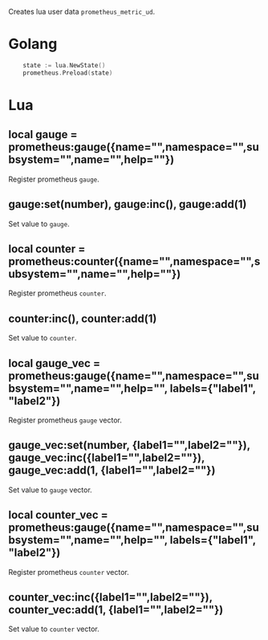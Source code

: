 Creates lua user data `prometheus_metric_ud`.

# Golang

```go
	state := lua.NewState()
	prometheus.Preload(state)
```

# Lua

## local gauge = prometheus:gauge({name="",namespace="",subsystem="",name="",help=""})

Register prometheus `gauge`.

## gauge:set(number), gauge:inc(), gauge:add(1)

Set value to `gauge`.

## local counter = prometheus:counter({name="",namespace="",subsystem="",name="",help=""})

Register prometheus `counter`.

## counter:inc(), counter:add(1)

Set value to `counter`.

## local gauge_vec = prometheus:gauge({name="",namespace="",subsystem="",name="",help="", labels={"label1", "label2"})

Register prometheus `gauge` vector.

## gauge_vec:set(number, {label1="",label2=""}), gauge_vec:inc({label1="",label2=""}), gauge_vec:add(1, {label1="",label2=""})

Set value to `gauge` vector.

## local counter_vec = prometheus:gauge({name="",namespace="",subsystem="",name="",help="", labels={"label1", "label2"})

Register prometheus `counter` vector.

## counter_vec:inc({label1="",label2=""}), counter_vec:add(1, {label1="",label2=""})

Set value to `counter` vector.